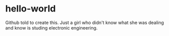 # hello-world
Github told to create this.
Just a girl who didn't know what she was dealing and know is studing electronic engineering.
